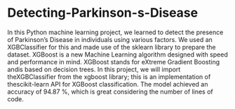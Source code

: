 # Detecting-Parkinson-s-Disease
In this Python machine learning project, we learned to detect the presence of Parkinson’s Disease in individuals using various factors. We used an XGBClassifier for this and made use of the sklearn library to prepare the dataset. 
XGBoost is a new Machine Learning algorithm designed with speed and performance in mind. XGBoost stands for eXtreme Gradient Boosting andis based on decision trees. In this project, we will import theXGBClassifier from the xgboost library; this is an implementation of thescikit-learn API for XGBoost classification.
The model achieved an accuracy of 94.87 %, which is great considering the number of lines of code.
